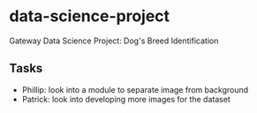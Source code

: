 # data-science-project
Gateway Data Science Project: Dog's Breed Identification

## Tasks
- Phillip: look into a module to separate image from background
- Patrick: look into developing more images for the dataset

